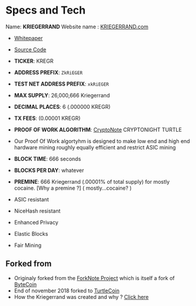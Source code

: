 # **Specs and Tech**

Name: **KRIEGERRAND**
Website name : [KRIEGERRAND.com](https://kriegerrand.com)

* [Whitepaper](http://kriegerrand.com/wp-content/uploads/2019/02/Kriegerrand-White-Paper.pdf)
* [Source Code](https://github.com/Algersoft/Kriegerrand)
* **TICKER**: KREGR
* **ADDRESS PREFIX**: `ZkRiEGER`
* **TEST NET ADDRESS PREFIX**: `xkRiEGER`
* **MAX SUPPLY**: 26,000,666 Kriegerrand
* **DECIMAL PLACES**: 6 (.000000 KREGR)
* **TX FEES**: (0.00001 KREGR)
* **PROOF OF WORK ALGORITHM**: [CryptoNote](https://cryptonote.org) CRYPTONIGHT TURTLE
* Our Proof Of Work algortyhm is designed to make low end and high end hardware mining roughly equally efficient and restrict ASIC mining
* **BLOCK TIME**: 666 seconds
* **BLOCKS PER DAY**: whatever
* **PREMINE**: 666 Kriegerrand (.00001% of total supply) for mostly cocaine. [Why a premine ?] ( mostly...cocaine? ) 

* ASIC resistant
* NiceHash resistant
* Enhanced Privacy
* Elastic Blocks
* Fair Mining

## **Forked from**

* Originaly forked from the [ForkNote Project](https://github.com/forknote/forknote) which is itself a fork of [ByteCoin](https://github.com/bcndev/bytecoin)
* End of november 2018 forked to [TurtleCoin](https://github.com/turtlecoin/turtlecoin)
* How the Kriegerrand was created and why ? [Click here](../about/Background-and-History.md)
